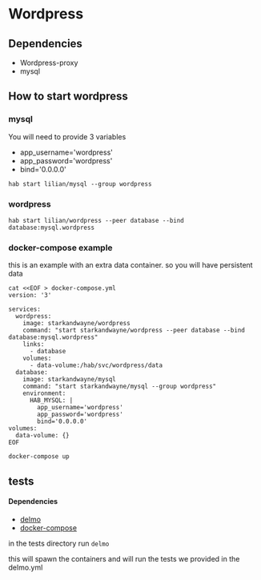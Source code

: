 # Wordpress

## Dependencies
- Wordpress-proxy
- mysql

## How to start wordpress
### mysql
You will need to provide 3 variables
- app_username='wordpress'
- app_password='wordpress'
- bind='0.0.0.0'

```
hab start lilian/mysql --group wordpress
```

### wordpress
```
hab start lilian/wordpress --peer database --bind database:mysql.wordpress
```

### docker-compose example
this is an example with an extra data container.
so you will have persistent data

```
cat <<EOF > docker-compose.yml
version: '3'

services:
  wordpress:
    image: starkandwayne/wordpress
    command: "start starkandwayne/wordpress --peer database --bind database:mysql.wordpress"
    links:
      - database
    volumes:
      - data-volume:/hab/svc/wordpress/data
  database:
    image: starkandwayne/mysql
    command: "start starkandwayne/mysql --group wordpress"
    environment:
      HAB_MYSQL: |
        app_username='wordpress'
        app_password='wordpress'
        bind='0.0.0.0'
volumes:
  data-volume: {}
EOF

docker-compose up    
```

## tests
#### Dependencies
- [delmo](https://github.com/bodymindarts/delmo)
- [docker-compose](https://docs.docker.com/compose/)

in the tests directory run
`delmo`

this will spawn the containers and will run the tests we provided in the delmo.yml
